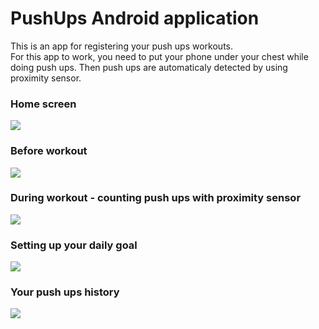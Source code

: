 # PushUps Android application
This is an app for registering your push ups workouts.  
For this app to work, you need to put your phone under your chest while doing push ups.
Then push ups are automaticaly detected by using proximity sensor.

### Home screen
![](PresentationImages/HomePage.png)

### Before workout
![](PresentationImages/BeforeWorkout.png)

### During workout - counting push ups with proximity sensor
![](PresentationImages/DuringWorkout.png)

### Setting up your daily goal
![](PresentationImages/Goals.png)

### Your push ups history
![](PresentationImages/History.png)
